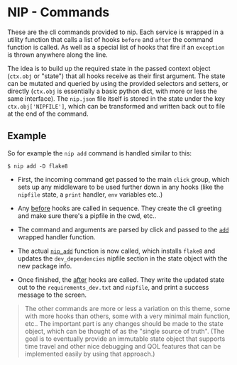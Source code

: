 NIP - Commands
==============

These are the cli commands provided to nip. Each service is wrapped in a utility function
that calls a list of hooks `before` and `after` the command function is called. As well as
a special list of hooks that fire if an `exception` is thrown anywhere along the line.


The idea is to build up the required state in the passed context object (`ctx.obj` or "state")
that all hooks receive as their first argument. The state can be mutated and queried by using
the provided selectors and setters, or directly (`ctx.obj` is essentially a basic python dict,
with more or less the same interface). The `nip.json` file itself is stored in the state under
the key `ctx.obj['NIPFILE']`, which can be transformed and written back out to file at the end
of the command.


Example
-------

So for example the `nip add` command is handled similar to this:

```
$ nip add -D flake8
```

- First, the incoming command get passed to the main `click` group, which sets up any middleware
to be used further down in any hooks (like the `nipfile` state, a `print` handler, `env` variables
etc..)

- Any [before](./add/hooks.py#L11) hooks are called in sequence. They create the cli greeting and make sure there's a pipfile in the cwd, etc..

- The command and arguments are parsed by click and passed to the [`add`](../cli.py#L55) wrapped handler function.

- The actual [`nip_add`](./add/hooks.py#L24) function is now called, which installs `flake8` and updates the `dev_dependencies` nipfile section in the state object with the new package info.

- Once finished, the [after](./add/hooks.py#L15) hooks are called. They write the updated state out to the `requirements_dev.txt` and `nipfile`, and print a success message to the screen.


> The other commands are more or less a variation on this theme, some with more hooks than others, some with a very minimal main function, etc.. The important part is any changes should be made to the state object, which can be thought of as the "single source of truth". (The goal is to eventually provide an immutable state object that supports time travel and other nice debugging and QOL features that can be implemented easily by using that approach.)

